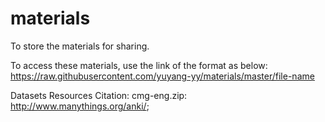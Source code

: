 # materials
To store the materials for sharing.

To access these materials, use the link of the format as below: https://raw.githubusercontent.com/yuyang-yy/materials/master/file-name

Datasets Resources Citation:
cmg-eng.zip: http://www.manythings.org/anki/;
